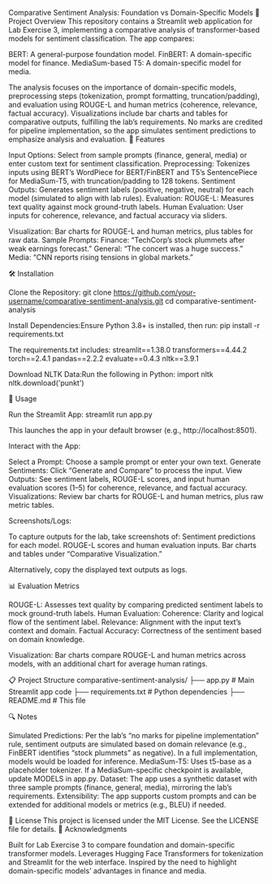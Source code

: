 Comparative Sentiment Analysis: Foundation vs Domain-Specific Models
📝 Project Overview
This repository contains a Streamlit web application for Lab Exercise 3, implementing a comparative analysis of transformer-based models for sentiment classification. The app compares:

BERT: A general-purpose foundation model.
FinBERT: A domain-specific model for finance.
MediaSum-based T5: A domain-specific model for media.

The analysis focuses on the importance of domain-specific models, preprocessing steps (tokenization, prompt formatting, truncation/padding), and evaluation using ROUGE-L and human metrics (coherence, relevance, factual accuracy). Visualizations include bar charts and tables for comparative outputs, fulfilling the lab’s requirements. No marks are credited for pipeline implementation, so the app simulates sentiment predictions to emphasize analysis and evaluation.
🎯 Features

Input Options: Select from sample prompts (finance, general, media) or enter custom text for sentiment classification.
Preprocessing: Tokenizes inputs using BERT’s WordPiece for BERT/FinBERT and T5’s SentencePiece for MediaSum-T5, with truncation/padding to 128 tokens.
Sentiment Outputs: Generates sentiment labels (positive, negative, neutral) for each model (simulated to align with lab rules).
Evaluation:
ROUGE-L: Measures text quality against mock ground-truth labels.
Human Evaluation: User inputs for coherence, relevance, and factual accuracy via sliders.


Visualization: Bar charts for ROUGE-L and human metrics, plus tables for raw data.
Sample Prompts:
Finance: “TechCorp’s stock plummets after weak earnings forecast.”
General: “The concert was a huge success.”
Media: “CNN reports rising tensions in global markets.”



🛠️ Installation

Clone the Repository:
git clone https://github.com/your-username/comparative-sentiment-analysis.git
cd comparative-sentiment-analysis


Install Dependencies:Ensure Python 3.8+ is installed, then run:
pip install -r requirements.txt

The requirements.txt includes:
streamlit==1.38.0
transformers==4.44.2
torch==2.4.1
pandas==2.2.2
evaluate==0.4.3
nltk==3.9.1


Download NLTK Data:Run the following in Python:
import nltk
nltk.download('punkt')



🚀 Usage

Run the Streamlit App:
streamlit run app.py

This launches the app in your default browser (e.g., http://localhost:8501).

Interact with the App:

Select a Prompt: Choose a sample prompt or enter your own text.
Generate Sentiments: Click “Generate and Compare” to process the input.
View Outputs: See sentiment labels, ROUGE-L scores, and input human evaluation scores (1–5) for coherence, relevance, and factual accuracy.
Visualizations: Review bar charts for ROUGE-L and human metrics, plus raw metric tables.


Screenshots/Logs:

To capture outputs for the lab, take screenshots of:
Sentiment predictions for each model.
ROUGE-L scores and human evaluation inputs.
Bar charts and tables under “Comparative Visualization.”


Alternatively, copy the displayed text outputs as logs.



📊 Evaluation Metrics

ROUGE-L: Assesses text quality by comparing predicted sentiment labels to mock ground-truth labels.
Human Evaluation:
Coherence: Clarity and logical flow of the sentiment label.
Relevance: Alignment with the input text’s context and domain.
Factual Accuracy: Correctness of the sentiment based on domain knowledge.


Visualization: Bar charts compare ROUGE-L and human metrics across models, with an additional chart for average human ratings.

📋 Project Structure
comparative-sentiment-analysis/
├── app.py              # Main Streamlit app code
├── requirements.txt    # Python dependencies
├── README.md           # This file

🔍 Notes

Simulated Predictions: Per the lab’s “no marks for pipeline implementation” rule, sentiment outputs are simulated based on domain relevance (e.g., FinBERT identifies “stock plummets” as negative). In a full implementation, models would be loaded for inference.
MediaSum-T5: Uses t5-base as a placeholder tokenizer. If a MediaSum-specific checkpoint is available, update MODELS in app.py.
Dataset: The app uses a synthetic dataset with three sample prompts (finance, general, media), mirroring the lab’s requirements.
Extensibility: The app supports custom prompts and can be extended for additional models or metrics (e.g., BLEU) if needed.

📜 License
This project is licensed under the MIT License. See the LICENSE file for details.
🙌 Acknowledgments

Built for Lab Exercise 3 to compare foundation and domain-specific transformer models.
Leverages Hugging Face Transformers for tokenization and Streamlit for the web interface.
Inspired by the need to highlight domain-specific models’ advantages in finance and media.
